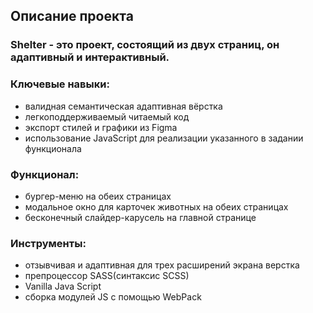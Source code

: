 ## Описание проекта

### Shelter - это проект, состоящий из двух страниц, он адаптивный и интерактивный.

### Ключевые навыки:

- валидная семантическая адаптивная вёрстка
- легкоподдерживаемый читаемый код
- экспорт стилей и графики из Figma
- использование JavaScript для реализации указанного в задании функционала

### Функционал:

- бургер-меню на обеих страницах
- модальное окно для карточек животных на обеих страницах
- бесконечный слайдер-карусель на главной странице

### Инструменты:
- отзывчивая и адаптивная для трех расширений экрана верстка
- препроцессор SASS(синтаксис SCSS)
- Vanilla Java Script
- сборка модулей JS с помощью WebPack

